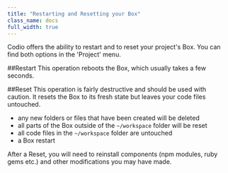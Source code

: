 ```yaml
---
title: "Restarting and Resetting your Box"
class_name: docs
full_width: true
---
```


Codio offers the ability to restart and to reset your project's Box. You can find both options in the 'Project' menu.

##Restart
This operation reboots the Box, which usually takes a few seconds.

##Reset 
This operation is fairly destructive and should be used with caution. It resets the Box to its fresh state but leaves your code files untouched.

- any new folders or files that have been created will be deleted
- all parts of the Box outside of the `~/workspace` folder will be reset
- all code files in the `~/workspace` folder are untouched
- a Box restart

After a Reset, you will need to reinstall components (npm modules, ruby gems etc.) and other modifications you may have made.


